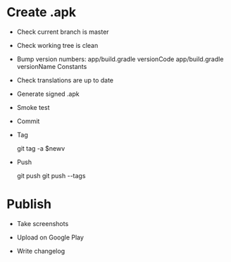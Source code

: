# Create .apk

- Check current branch is master

- Check working tree is clean

- Bump version numbers:
    app/build.gradle versionCode
    app/build.gradle versionName
    Constants

- Check translations are up to date

- Generate signed .apk

- Smoke test

- Commit

- Tag

    git tag -a $newv

- Push

    git push
    git push --tags

# Publish

- Take screenshots

- Upload on Google Play

- Write changelog
